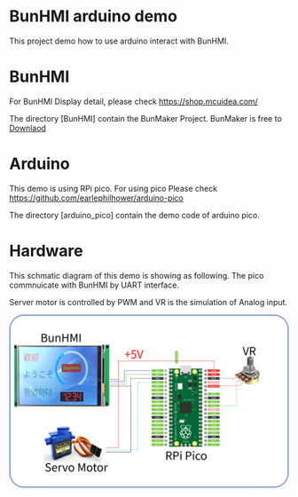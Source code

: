 # BunHMI arduino demo
This project demo how to use arduino interact with BunHMI.

# BunHMI
For BunHMI Display detail, please check https://shop.mcuidea.com/

The directory [BunHMI] contain the BunMaker Project. BunMaker is free to [Downlaod](https://shop.mcuidea.com/bunmaker)

# Arduino
This demo is using RPi pico. For using pico Please check https://github.com/earlephilhower/arduino-pico

The directory [arduino_pico] contain the demo code of arduino pico.

# Hardware
This schmatic diagram of this demo is showing as following. The pico commnuicate with BunHMI by UART interface.

Server motor is controlled by PWM and VR is the simulation of Analog input.

![RPI-pico link with BunHMI](./images/BunHMI_link.png)